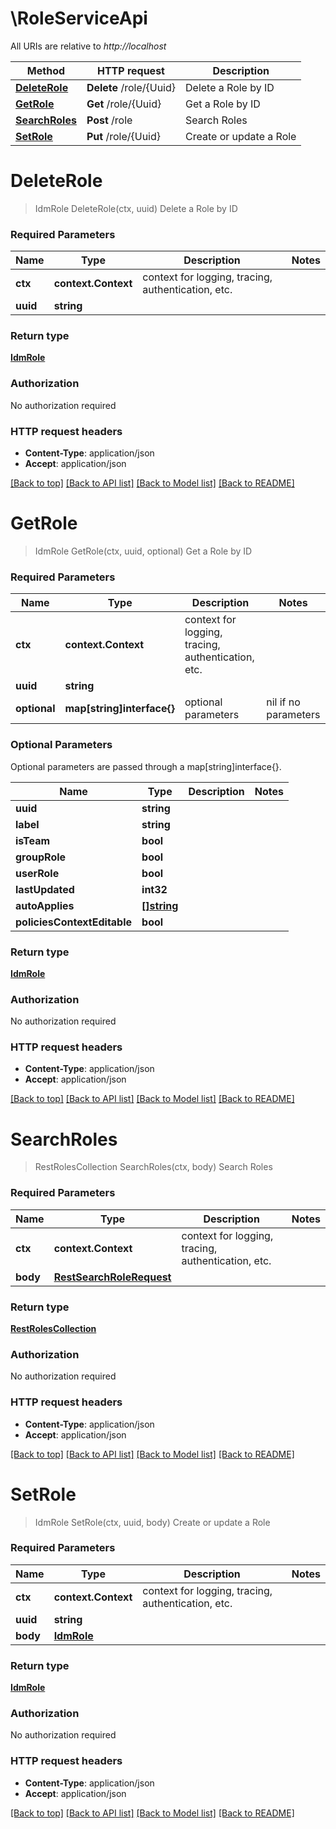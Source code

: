 # \RoleServiceApi

All URIs are relative to *http://localhost*

Method | HTTP request | Description
------------- | ------------- | -------------
[**DeleteRole**](RoleServiceApi.md#DeleteRole) | **Delete** /role/{Uuid} | Delete a Role by ID
[**GetRole**](RoleServiceApi.md#GetRole) | **Get** /role/{Uuid} | Get a Role by ID
[**SearchRoles**](RoleServiceApi.md#SearchRoles) | **Post** /role | Search Roles
[**SetRole**](RoleServiceApi.md#SetRole) | **Put** /role/{Uuid} | Create or update a Role


# **DeleteRole**
> IdmRole DeleteRole(ctx, uuid)
Delete a Role by ID

### Required Parameters

Name | Type | Description  | Notes
------------- | ------------- | ------------- | -------------
 **ctx** | **context.Context** | context for logging, tracing, authentication, etc.
  **uuid** | **string**|  | 

### Return type

[**IdmRole**](IdmRole.md)

### Authorization

No authorization required

### HTTP request headers

 - **Content-Type**: application/json
 - **Accept**: application/json

[[Back to top]](#) [[Back to API list]](../../README.md#documentation-for-api-endpoints) [[Back to Model list]](../../README.md#documentation-for-models) [[Back to README]](../../README.md)

# **GetRole**
> IdmRole GetRole(ctx, uuid, optional)
Get a Role by ID

### Required Parameters

Name | Type | Description  | Notes
------------- | ------------- | ------------- | -------------
 **ctx** | **context.Context** | context for logging, tracing, authentication, etc.
  **uuid** | **string**|  | 
 **optional** | **map[string]interface{}** | optional parameters | nil if no parameters

### Optional Parameters
Optional parameters are passed through a map[string]interface{}.

Name | Type | Description  | Notes
------------- | ------------- | ------------- | -------------
 **uuid** | **string**|  | 
 **label** | **string**|  | 
 **isTeam** | **bool**|  | 
 **groupRole** | **bool**|  | 
 **userRole** | **bool**|  | 
 **lastUpdated** | **int32**|  | 
 **autoApplies** | [**[]string**](string.md)|  | 
 **policiesContextEditable** | **bool**|  | 

### Return type

[**IdmRole**](IdmRole.md)

### Authorization

No authorization required

### HTTP request headers

 - **Content-Type**: application/json
 - **Accept**: application/json

[[Back to top]](#) [[Back to API list]](../../README.md#documentation-for-api-endpoints) [[Back to Model list]](../../README.md#documentation-for-models) [[Back to README]](../../README.md)

# **SearchRoles**
> RestRolesCollection SearchRoles(ctx, body)
Search Roles

### Required Parameters

Name | Type | Description  | Notes
------------- | ------------- | ------------- | -------------
 **ctx** | **context.Context** | context for logging, tracing, authentication, etc.
  **body** | [**RestSearchRoleRequest**](RestSearchRoleRequest.md)|  | 

### Return type

[**RestRolesCollection**](restRolesCollection.md)

### Authorization

No authorization required

### HTTP request headers

 - **Content-Type**: application/json
 - **Accept**: application/json

[[Back to top]](#) [[Back to API list]](../../README.md#documentation-for-api-endpoints) [[Back to Model list]](../../README.md#documentation-for-models) [[Back to README]](../../README.md)

# **SetRole**
> IdmRole SetRole(ctx, uuid, body)
Create or update a Role

### Required Parameters

Name | Type | Description  | Notes
------------- | ------------- | ------------- | -------------
 **ctx** | **context.Context** | context for logging, tracing, authentication, etc.
  **uuid** | **string**|  | 
  **body** | [**IdmRole**](IdmRole.md)|  | 

### Return type

[**IdmRole**](IdmRole.md)

### Authorization

No authorization required

### HTTP request headers

 - **Content-Type**: application/json
 - **Accept**: application/json

[[Back to top]](#) [[Back to API list]](../../README.md#documentation-for-api-endpoints) [[Back to Model list]](../../README.md#documentation-for-models) [[Back to README]](../../README.md)

